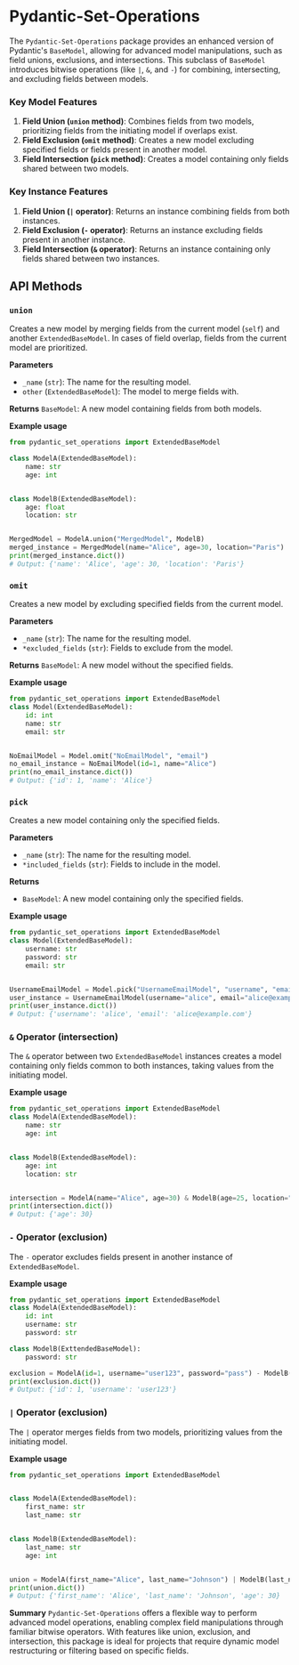 ﻿# Pydantic-Set-Operations

The `Pydantic-Set-Operations` package provides an enhanced version of Pydantic's `BaseModel`, allowing for advanced model manipulations, such as field unions, exclusions, and intersections. This subclass of `BaseModel` introduces bitwise operations (like `|`, `&`, and `-`) for combining, intersecting, and excluding fields between models.

### Key Model Features

1. **Field Union (`union` method)**: Combines fields from two models, prioritizing fields from the initiating model if overlaps exist.
2. **Field Exclusion (`omit` method)**: Creates a new model excluding specified fields or fields present in another model.
3. **Field Intersection (`pick` method)**: Creates a model containing only fields shared between two models.

### Key Instance Features

1. **Field Union (`|` operator)**: Returns an instance combining fields from both instances.
2. **Field Exclusion (`-` operator)**: Returns an instance excluding fields present in another instance.
3. **Field Intersection (`&` operator)**: Returns an instance containing only fields shared between two instances.

## API Methods

### `union`

Creates a new model by merging fields from the current model (`self`) and another `ExtendedBaseModel`. In cases of field overlap, fields from the current model are prioritized.

**Parameters**

- `_name` (`str`): The name for the resulting model.
- `other` (`ExtendedBaseModel`): The model to merge fields with.

**Returns**
`BaseModel`: A new model containing fields from both models.

**Example usage**

```py
from pydantic_set_operations import ExtendedBaseModel

class ModelA(ExtendedBaseModel):
	name: str
	age: int


class ModelB(ExtendedBaseModel):
	age: float
	location: str


MergedModel = ModelA.union("MergedModel", ModelB)
merged_instance = MergedModel(name="Alice", age=30, location="Paris")
print(merged_instance.dict())
# Output: {'name': 'Alice', 'age': 30, 'location': 'Paris'}
```

### `omit`

Creates a new model by excluding specified fields from the current model.

**Parameters**

- `_name` (`str`): The name for the resulting model.
- `*excluded_fields` (`str`): Fields to exclude from the model.

**Returns**
`BaseModel`: A new model without the specified fields.

**Example usage**

```py
from pydantic_set_operations import ExtendedBaseModel
class Model(ExtendedBaseModel):
	id: int
	name: str
	email: str


NoEmailModel = Model.omit("NoEmailModel", "email")
no_email_instance = NoEmailModel(id=1, name="Alice")
print(no_email_instance.dict())
# Output: {'id': 1, 'name': 'Alice'}
```

### `pick`

Creates a new model containing only the specified fields.

**Parameters**

- `_name` (`str`): The name for the resulting model.
- `*included_fields` (`str`): Fields to include in the model.

**Returns**

- `BaseModel`: A new model containing only the specified fields.

**Example usage**

```py
from pydantic_set_operations import ExtendedBaseModel
class Model(ExtendedBaseModel):
	username: str
	password: str
	email: str


UsernameEmailModel = Model.pick("UsernameEmailModel", "username", "email")
user_instance = UsernameEmailModel(username="alice", email="alice@example.com")
print(user_instance.dict())
# Output: {'username': 'alice', 'email': 'alice@example.com'}
```

### `&` Operator (intersection)

The `&` operator between two `ExtendedBaseModel` instances creates a model containing only fields common to both instances, taking values from the initiating model.

**Example usage**

```py
from pydantic_set_operations import ExtendedBaseModel
class ModelA(ExtendedBaseModel):
	name: str
	age: int


class ModelB(ExtendedBaseModel):
	age: int
	location: str


intersection = ModelA(name="Alice", age=30) & ModelB(age=25, location="Paris")
print(intersection.dict())
# Output: {'age': 30}
```

### `-` Operator (exclusion)

The `-` operator excludes fields present in another instance of `ExtendedBaseModel`.

**Example usage**

```py
from pydantic_set_operations import ExtendedBaseModel
class ModelA(ExtendedBaseModel):
	id: int
	username: str
	password: str

class ModelB(ExttendedBaseModel):
	password: str

exclusion = ModelA(id=1, username="user123", password="pass") - ModelB(password="pass")
print(exclusion.dict())
# Output: {'id': 1, 'username': 'user123'}
```

### `|` Operator (exclusion)

The `|` operator merges fields from two models, prioritizing values from the initiating model.

**Example usage**

```py
from pydantic_set_operations import ExtendedBaseModel


class ModelA(ExtendedBaseModel):
	first_name: str
	last_name: str


class ModelB(ExtendedBaseModel):
	last_name: str
	age: int


union = ModelA(first_name="Alice", last_name="Johnson") | ModelB(last_name="Smith", age=30)
print(union.dict())
# Output: {'first_name': 'Alice', 'last_name': 'Johnson', 'age': 30}
```

**Summary**
`Pydantic-Set-Operations` offers a flexible way to perform advanced model operations, enabling complex field manipulations through familiar bitwise operators. With features like union, exclusion, and intersection, this package is ideal for projects that require dynamic model restructuring or filtering based on specific fields.